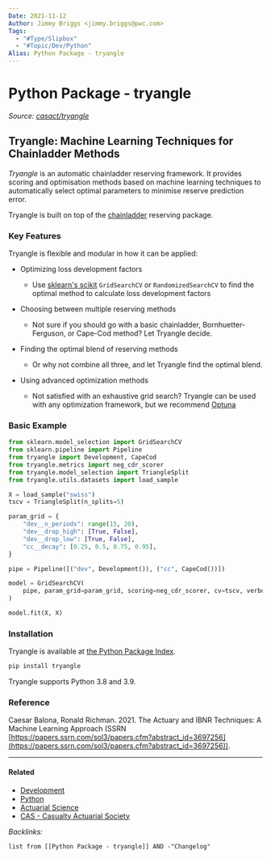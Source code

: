 ```yaml
---
Date: 2021-11-12
Author: Jimmy Briggs <jimmy.briggs@pwc.com>
Tags:
  - "#Type/Slipbox"
  - "#Topic/Dev/Python"
Alias: Python Package - tryangle
---
```


# Python Package - tryangle

*Source: [casact/tryangle](https://github.com/casact/tryangle)*

## Tryangle: Machine Learning Techniques for Chainladder Methods

*Tryangle* is an automatic chainladder reserving framework. It provides scoring and optimisation methods based
on machine learning techniques to automatically select optimal parameters to minimise reserve prediction error.

Tryangle is built on top of the [chainladder](https://chainladder-python.readthedocs.io/en/latest/index.html) reserving package.

### Key Features

Tryangle is flexible and modular in how it can be applied:

* Optimizing loss development factors
  
  * Use [sklearn's scikit](https://scikit-learn.org/) `GridSearchCV` or `RandomizedSearchCV` to
    find the optimal method to calculate loss development factors
* Choosing between multiple reserving methods
  
  * Not sure if you should go with a basic chainladder, Bornhuetter-Ferguson, or Cape-Cod
    method? Let Tryangle decide.
* Finding the optimal blend of reserving methods
  
  * Or why not combine all three, and let Tryangle find the optimal blend.
* Using advanced optimization methods
  
  * Not satisfied with an exhaustive grid search? Tryangle can be used with
    any optimization framework, but we recommend [Optuna](https://optuna.org/)

### Basic Example

````python
from sklearn.model_selection import GridSearchCV
from sklearn.pipeline import Pipeline
from tryangle import Development, CapeCod
from tryangle.metrics import neg_cdr_scorer
from tryangle.model_selection import TriangleSplit
from tryangle.utils.datasets import load_sample

X = load_sample("swiss")
tscv = TriangleSplit(n_splits=5)

param_grid = {
	"dev__n_periods": range(15, 20),
    "dev__drop_high": [True, False],
    "dev__drop_low": [True, False],
    "cc__decay": [0.25, 0.5, 0.75, 0.95],
}

pipe = Pipeline([("dev", Development()), ("cc", CapeCod())])

model = GridSearchCV(
	pipe, param_grid=param_grid, scoring=neg_cdr_scorer, cv=tscv, verbose=1, n_jobs=-1
)

model.fit(X, X)
````

### Installation

Tryangle is available at [the Python Package Index](https://pypi.org/project/tryangle/).

````bash
pip install tryangle
````

Tryangle supports Python 3.8 and 3.9.

### Reference

Caesar Balona, Ronald Richman. 2021.
The Actuary and IBNR Techniques: A Machine Learning Approach (SSRN [https://papers.ssrn.com/sol3/papers.cfm?abstract_id=3697256](https://papers.ssrn.com/sol3/papers.cfm?abstract_id=3697256)).

---

#### Related

* [Development](../MOCs/Development.md)
* [Python](../MOCs/Python.md)
* [Actuarial Science](../MOCs/Actuarial%20Science.md)
* [CAS - Casualty Actuarial Society](CAS%20-%20Casualty%20Actuarial%20Society.md)

*Backlinks:*

````dataview
list from [[Python Package - tryangle]] AND -"Changelog"
````
